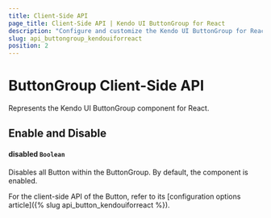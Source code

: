 ```yaml
---
title: Client-Side API
page_title: Client-Side API | Kendo UI ButtonGroup for React
description: "Configure and customize the Kendo UI ButtonGroup for React through its client-side API reference."
slug: api_buttongroup_kendouiforreact
position: 2
---
```


# ButtonGroup Client-Side API

Represents the Kendo UI ButtonGroup component for React.

## Enable and Disable

#### disabled `Boolean`

Disables all Button within the ButtonGroup. By default, the component is enabled.

For the client-side API of the Button, refer to its [configuration options article]({% slug api_button_kendouiforreact %}).

